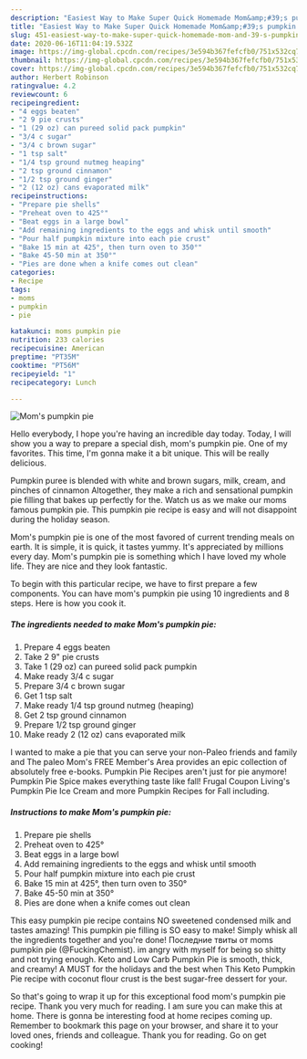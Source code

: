```yaml
---
description: "Easiest Way to Make Super Quick Homemade Mom&amp;#39;s pumpkin pie"
title: "Easiest Way to Make Super Quick Homemade Mom&amp;#39;s pumpkin pie"
slug: 451-easiest-way-to-make-super-quick-homemade-mom-and-39-s-pumpkin-pie
date: 2020-06-16T11:04:19.532Z
image: https://img-global.cpcdn.com/recipes/3e594b367fefcfb0/751x532cq70/moms-pumpkin-pie-recipe-main-photo.jpg
thumbnail: https://img-global.cpcdn.com/recipes/3e594b367fefcfb0/751x532cq70/moms-pumpkin-pie-recipe-main-photo.jpg
cover: https://img-global.cpcdn.com/recipes/3e594b367fefcfb0/751x532cq70/moms-pumpkin-pie-recipe-main-photo.jpg
author: Herbert Robinson
ratingvalue: 4.2
reviewcount: 6
recipeingredient:
- "4 eggs beaten"
- "2 9 pie crusts"
- "1 (29 oz) can pureed solid pack pumpkin"
- "3/4 c sugar"
- "3/4 c brown sugar"
- "1 tsp salt"
- "1/4 tsp ground nutmeg heaping"
- "2 tsp ground cinnamon"
- "1/2 tsp ground ginger"
- "2 (12 oz) cans evaporated milk"
recipeinstructions:
- "Prepare pie shells"
- "Preheat oven to 425°"
- "Beat eggs in a large bowl"
- "Add remaining ingredients to the eggs and whisk until smooth"
- "Pour half pumpkin mixture into each pie crust"
- "Bake 15 min at 425°, then turn oven to 350°"
- "Bake 45-50 min at 350°"
- "Pies are done when a knife comes out clean"
categories:
- Recipe
tags:
- moms
- pumpkin
- pie

katakunci: moms pumpkin pie 
nutrition: 233 calories
recipecuisine: American
preptime: "PT35M"
cooktime: "PT56M"
recipeyield: "1"
recipecategory: Lunch

---
```



![Mom&#39;s pumpkin pie](https://img-global.cpcdn.com/recipes/3e594b367fefcfb0/751x532cq70/moms-pumpkin-pie-recipe-main-photo.jpg)

Hello everybody, I hope you're having an incredible day today. Today, I will show you a way to prepare a special dish, mom&#39;s pumpkin pie. One of my favorites. This time, I'm gonna make it a bit unique. This will be really delicious.

Pumpkin puree is blended with white and brown sugars, milk, cream, and pinches of cinnamon Altogether, they make a rich and sensational pumpkin pie filling that bakes up perfectly for the. Watch us as we make our moms famous pumpkin pie. This pumpkin pie recipe is easy and will not disappoint during the holiday season.

Mom&#39;s pumpkin pie is one of the most favored of current trending meals on earth. It is simple, it is quick, it tastes yummy. It's appreciated by millions every day. Mom&#39;s pumpkin pie is something which I have loved my whole life. They are nice and they look fantastic.


To begin with this particular recipe, we have to first prepare a few components. You can have mom&#39;s pumpkin pie using 10 ingredients and 8 steps. Here is how you cook it.

<!--inarticleads1-->

##### The ingredients needed to make Mom&#39;s pumpkin pie:

1. Prepare 4 eggs beaten
1. Take 2 9&#34; pie crusts
1. Take 1 (29 oz) can pureed solid pack pumpkin
1. Make ready 3/4 c sugar
1. Prepare 3/4 c brown sugar
1. Get 1 tsp salt
1. Make ready 1/4 tsp ground nutmeg (heaping)
1. Get 2 tsp ground cinnamon
1. Prepare 1/2 tsp ground ginger
1. Make ready 2 (12 oz) cans evaporated milk


I wanted to make a pie that you can serve your non-Paleo friends and family and The paleo Mom&#39;s FREE Member&#39;s Area provides an epic collection of absolutely free e-books. Pumpkin Pie Recipes aren&#39;t just for pie anymore! Pumpkin Pie Spice makes everything taste like fall! Frugal Coupon Living&#39;s Pumpkin Pie Ice Cream and more Pumpkin Recipes for Fall including. 

<!--inarticleads2-->

##### Instructions to make Mom&#39;s pumpkin pie:

1. Prepare pie shells
1. Preheat oven to 425°
1. Beat eggs in a large bowl
1. Add remaining ingredients to the eggs and whisk until smooth
1. Pour half pumpkin mixture into each pie crust
1. Bake 15 min at 425°, then turn oven to 350°
1. Bake 45-50 min at 350°
1. Pies are done when a knife comes out clean


This easy pumpkin pie recipe contains NO sweetened condensed milk and tastes amazing! This pumpkin pie filling is SO easy to make! Simply whisk all the ingredients together and you&#39;re done! Последние твиты от moms pumpkin pie (@FuckingChemist). im angry with myself for being so shitty and not trying enough. Keto and Low Carb Pumpkin Pie is smooth, thick, and creamy! A MUST for the holidays and the best when This Keto Pumpkin Pie recipe with coconut flour crust is the best sugar-free dessert for your. 

So that's going to wrap it up for this exceptional food mom&#39;s pumpkin pie recipe. Thank you very much for reading. I am sure you can make this at home. There is gonna be interesting food at home recipes coming up. Remember to bookmark this page on your browser, and share it to your loved ones, friends and colleague. Thank you for reading. Go on get cooking!

